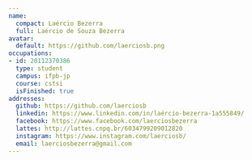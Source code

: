 ```yaml
---
name:
  compact: Laércio Bezerra
  full: Laércio de Souza Bezerra
avatar:
  default: https://github.com/laerciosb.png
occupations:
- id: 20112370386
  type: student
  campus: ifpb-jp
  course: cstsi
  isFinished: true
addresses:
  github: https://github.com/laerciosb
  linkedin: https://www.linkedin.com/in/laércio-bezerra-1a555849/
  facebook: https://www.facebook.com/laerciosbezerra
  lattes: http://lattes.cnpq.br/6034799209012820
  instagram: https://www.instagram.com/laerciosb/
  email: laerciosbezerra@gmail.com
---
```

